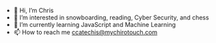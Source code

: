 - 👋 Hi, I’m Chris
- 👀 I’m interested in snowboarding, reading, Cyber Security, and chess
- 🌱 I’m currently learning JavaScript and Machine Learning
- 📫 How to reach me ccatechis@mychirotouch.com

<!---
ccatechis-chirotouch/ccatechis-chirotouch is a ✨ special ✨ repository because its `README.md` (this file) appears on your GitHub profile.
You can click the Preview link to take a look at your changes.
--->
